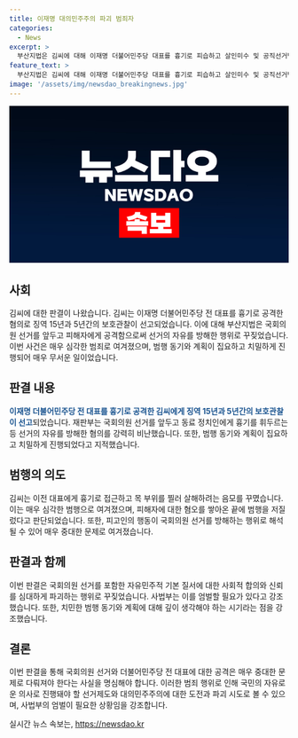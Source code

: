 ```yaml
---
title: 이재명 대의민주주의 파괴 범죄자
categories:
  - News
excerpt: >
  부산지법은 김씨에 대해 이재명 더불어민주당 대표를 흉기로 피습하고 살인미수 및 공직선거법 위반 혐의로 15년 징역과 5년 보호관찰을 선고했다. 김씨는 피해자를 일정을 따라다니며 살해계획을 세우고 실행해 매우 높은 비난 가능성을 보였는데, 지인 역시 범행 계획을 충분히 알고 있어 공모 혐의를 인정받았다. 또한, 재판부는 뒤늦은 사과를 진지한 반성으로 보기 어려워한다고 밝혔다. 
feature_text: >
  부산지법은 김씨에 대해 이재명 더불어민주당 대표를 흉기로 피습하고 살인미수 및 공직선거법 위반 혐의로 15년 징역과 5년 보호관찰을 선고했다. 김씨는 피해자를 일정을 따라다니며 살해계획을 세우고 실행해 매우 높은 비난 가능성을 보였는데, 지인 역시 범행 계획을 충분히 알고 있어 공모 혐의를 인정받았다. 또한, 재판부는 뒤늦은 사과를 진지한 반성으로 보기 어려워한다고 밝혔다. 
image: '/assets/img/newsdao_breakingnews.jpg'
---
```


<p><img src="/assets/img/newsdao_breakingnews.jpg" alt="ranknews 속보" /></p>

<h2 data-ke-size="size26">사회</h2>

<p data-ke-size="size16">김씨에 대한 판결이 나왔습니다. 김씨는 이재명 더불어민주당 전 대표를 흉기로 공격한 혐의로 징역 15년과 5년간의 보호관찰이 선고되었습니다. 이에 대해 부산지법은 국회의원 선거를 앞두고 피해자에게 공격함으로써 선거의 자유를 방해한 행위로 꾸짖었습니다. 이번 사건은 매우 심각한 범죄로 여겨졌으며, 범행 동기와 계획이 집요하고 치밀하게 진행되어 매우 무서운 일이었습니다.</p>

<h2 data-ke-size="size26">판결 내용</h2>

<p data-ke-size="size16"><b><span style="color: #1a5490;">이재명 더불어민주당 전 대표를 흉기로 공격한 김씨에게 징역 15년과 5년간의 보호관찰이 선고</span></b>되었습니다. 재판부는 국회의원 선거를 앞두고 동료 정치인에게 흉기를 휘두르는 등 선거의 자유를 방해한 혐의를 강력히 비난했습니다. 또한, 범행 동기와 계획이 집요하고 치밀하게 진행되었다고 지적했습니다.</p>

<h2 data-ke-size="size26">범행의 의도</h2>

<p data-ke-size="size16">김씨는 이전 대표에게 흉기로 접근하고 목 부위를 찔러 살해하려는 음모를 꾸몄습니다. 이는 매우 심각한 범행으로 여겨졌으며, 피해자에 대한 혐오를 쌓아온 끝에 범행을 저질렀다고 판단되었습니다. 또한, 피고인의 행동이 국회의원 선거를 방해하는 행위로 해석될 수 있어 매우 중대한 문제로 여겨졌습니다.</p>

<h2 data-ke-size="size26">판결과 함께</h2>

<p data-ke-size="size16">이번 판결은 국회의원 선거를 포함한 자유민주적 기본 질서에 대한 사회적 합의와 신뢰를 심대하게 파괴하는 행위로 꾸짖었습니다. 사법부는 이를 엄벌할 필요가 있다고 강조했습니다. 또한, 치민한 범행 동기와 계획에 대해 깊이 생각해야 하는 시기라는 점을 강조했습니다.</p>

<h2 data-ke-size="size26">결론</h2>

<p data-ke-size="size16">이번 판결을 통해 국회의원 선거와 더불어민주당 전 대표에 대한 공격은 매우 중대한 문제로 다뤄져야 한다는 사실을 명심해야 합니다. 이러한 범죄 행위로 인해 국민의 자유로운 의사로 진행돼야 할 선거제도와 대의민주주의에 대한 도전과 파괴 시도로 볼 수 있으며, 사법부의 엄벌이 필요한 상황임을 강조합니다.</p>
실시간 뉴스 속보는, <a href="https://newsdao.kr" rel="dofollow">https://newsdao.kr</a>


